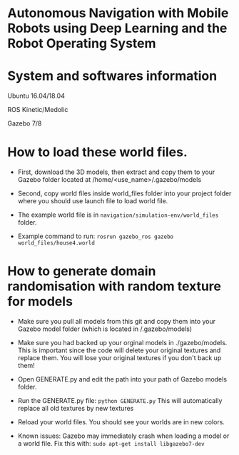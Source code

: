 # Autonomous Navigation with Mobile Robots using Deep Learning and the Robot Operating System	


# System and softwares information 

Ubuntu 16.04/18.04

ROS Kinetic/Medolic

Gazebo 7/8


# How to load these world files.

- First, download the 3D models, then extract and copy them to your Gazebo folder located at /home/<use_name>/.gazebo/models

- Second, copy world files inside world_files folder into your project folder where you should use launch file to load world file. 

- The example world file is in `navigation/simulation-env/world_files` folder.

- Example command to run: `rosrun gazebo_ros gazebo world_files/house4.world`


# How to generate domain randomisation with random texture for models 

- Make sure you pull all models from this git and copy them into your Gazebo model folder (which is located in /.gazebo/models)

- Make sure you had backed up your orginal models in ./gazebo/models. This is important since the code will delete your original textures and replace them. You will lose your original textures if you don't back up them! 

- Open GENERATE.py and edit the path into your path of Gazebo models folder. 

- Run the GENERATE.py file: `python GENERATE.py`  This will automatically replace all old textures by new textures 

- Reload your world files. You should see your worlds are in new colors. 

- Known issues: Gazebo may immediately crash when loading a model or a world file. Fix this with: `sudo apt-get install libgazebo7-dev`
